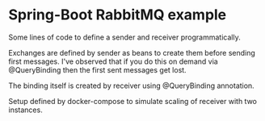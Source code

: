 # Spring-Boot RabbitMQ example

Some lines of code to define a sender and receiver programmatically.

Exchanges are defined by sender as beans to create them before sending first messages. 
I've observed that if you do this on demand via @QueryBinding then the first sent messages get lost.

The binding itself is created by receiver using @QueryBinding annotation.

Setup defined by docker-compose to simulate scaling of receiver with two instances.